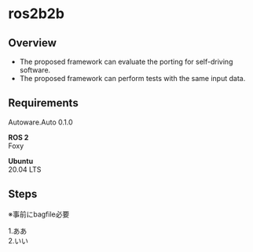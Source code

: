 # ros2b2b

## Overview

* The proposed framework can evaluate the porting for self-driving software.<br>
* The proposed framework can perform tests with the same input data.<br>
  

## Requirements

Autoware.Auto 0.1.0

**ROS 2**
<br>
Foxy

**Ubuntu**
<br>
20.04 LTS

## Steps

※事前にbagfile必要

1.ああ<br>
2.いい<br>


